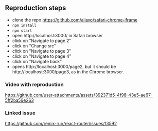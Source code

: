 ## Reproduction steps

- clone the repo https://github.com/aliavo/safari-chrome-iframe
- `npm install`
- `npm start`
- open http://localhost:3000/ in Safari browser
- click on "Navigate to page 2"
- click on "Change src"
- click on "Navigate to page 3"
- click on "Navigate to page 4"
- click on "Navigate back"
- opens http://localhost:3000/page2, but it should be http://localhost:3000/page3, as in the Chrome browser.

### Video with reproduction

https://github.com/user-attachments/assets/392371d5-4f98-43e5-ae67-5ff2ba56e263

### Linked issue

https://github.com/remix-run/react-router/issues/13592
